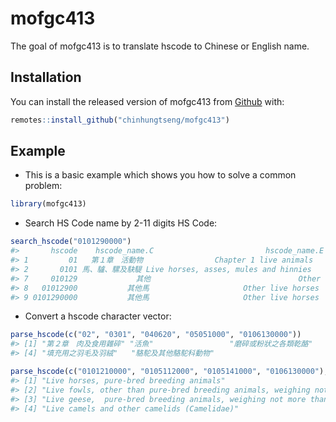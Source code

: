 
<!-- README.md is generated from README.Rmd. Please edit that file -->

# mofgc413

<!-- badges: start -->

<!-- badges: end -->

The goal of mofgc413 is to translate hscode to Chinese or English name.

## Installation

You can install the released version of mofgc413 from
[Github](https://github.com/) with:

``` r
remotes::install_github("chinhungtseng/mofgc413")
```

## Example

  - This is a basic example which shows you how to solve a common
    problem:

<!-- end list -->

``` r
library(mofgc413)
```

  - Search HS Code name by 2-11 digits HS Code:

<!-- end list -->

``` r
search_hscode("0101290000")
#>       hscode    hscode_name.C                         hscode_name.E
#> 1         01   第１章　活動物                Chapter 1 live animals
#> 2       0101 馬、驢、騾及駃騠 Live horses, asses, mules and hinnies
#> 7     010129             其他                                 Other
#> 8   01012900           其他馬                     Other live horses
#> 9 0101290000           其他馬                     Other live horses
```

  - Convert a hscode character vector:

<!-- end list -->

``` r
parse_hscode(c("02", "0301", "040620", "05051000", "0106130000"))
#> [1] "第２章　肉及食用雜碎" "活魚"                 "磨碎或粉狀之各類乾酪"
#> [4] "填充用之羽毛及羽絨"   "駱駝及其他駱駝科動物"

parse_hscode(c("0101210000", "0105112000", "0105141000", "0106130000"), locale = "English")
#> [1] "Live horses, pure-bred breeding animals"                                        
#> [2] "Live fowls, other than pure-bred breeding animals, weighing not more than 185 g"
#> [3] "Live geese,  pure-bred breeding animals, weighing not more than 185 g"          
#> [4] "Live camels and other camelids (Camelidae)"
```
